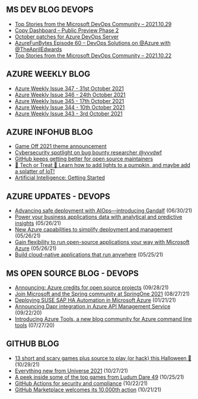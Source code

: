 ## MS DEV BLOG DEVOPS 

<!-- DEVBLOGDEVOPS:START -->
- [Top Stories from the Microsoft DevOps Community – 2021.10.29](https://devblogs.microsoft.com/devops/top-stories-from-the-microsoft-devops-community-2021-10-29/)
- [Copy Dashboard – Public Preview Phase 2](https://devblogs.microsoft.com/devops/copy-dashboard-public-preview-phase-2/)
- [October patches for Azure DevOps Server](https://devblogs.microsoft.com/devops/october-patches-for-azure-devops-server/)
- [AzureFunBytes Episode 60 – DevOps Solutions on @Azure with @TheAprilEdwards](https://devblogs.microsoft.com/devops/azurefunbytes-episode-60-devops-solutions-on-azure-with-theapriledwards/)
- [Top Stories from the Microsoft DevOps Community – 2021.10.22](https://devblogs.microsoft.com/devops/top-stories-from-the-microsoft-devops-community-2021-10-22/)
<!-- DEVBLOGDEVOPS:END -->


## AZURE WEEKLY BLOG

<!-- AZUREWEEKLY:START -->
- [Azure Weekly Issue 347 - 31st October 2021](https://azureweekly.info/issue-347.html)
- [Azure Weekly Issue 346 - 24th October 2021](https://azureweekly.info/issue-346.html)
- [Azure Weekly Issue 345 - 17th October 2021](https://azureweekly.info/issue-345.html)
- [Azure Weekly Issue 344 - 10th October 2021](https://azureweekly.info/issue-344.html)
- [Azure Weekly Issue 343 - 3rd October 2021](https://azureweekly.info/issue-343.html)
<!-- AZUREWEEKLY:END -->

## AZURE INFOHUB BLOG 

<!-- AZUREINFOHUB:START -->
- [Game Off 2021 theme announcement](https://github.blog/2021-11-01-game-off-2021-theme-announcement/)
- [Cybersecurity spotlight on bug bounty researcher @yvvdwf](https://github.blog/2021-11-01-cybersecurity-spotlight-bug-bounty-researcher-yvvdwf/)
- [GitHub keeps getting better for open source maintainers](https://github.blog/2021-11-01-github-keeps-getting-better-for-open-source-maintainers/)
- [🎃 Tech or Treat 🎃 Learn how to add lights to a pumpkin, and maybe add a splatter of IoT!](https://techcommunity.microsoft.com/t5/educator-developer-blog/tech-or-treat-learn-how-to-add-lights-to-a-pumpkin-and-maybe-add/ba-p/2902684)
- [Artificial Intelligence: Getting Started](https://techcommunity.microsoft.com/t5/educator-developer-blog/artificial-intelligence-getting-started/ba-p/2902093)
<!-- AZUREINFOHUB:END -->


## AZURE UPDATES - DEVOPS 

<!-- AZUREUPDATES:START -->

 - [Advancing safe deployment with AIOps—introducing Gandalf](https://azure.microsoft.com/blog/advancing-safe-deployment-with-aiops-introducing-gandalf/) (06/30/21)
 - [Power your business applications data with analytical and predictive insights](https://azure.microsoft.com/blog/power-your-business-applications-data-with-analytical-and-predictive-insights/) (05/26/21)
 - [New Azure capabilities to simplify deployment and management](https://azure.microsoft.com/blog/new-azure-capabilities-to-simplify-deployment-and-management/) (05/26/21)
 - [Gain flexibility to run open-source applications your way with Microsoft Azure](https://azure.microsoft.com/blog/gain-flexibility-to-run-open-source-applications-your-way-with-microsoft-azure/) (05/26/21)
 - [Build cloud-native applications that run anywhere](https://azure.microsoft.com/blog/build-cloudnative-applications-that-run-anywhere/) (05/25/21)
<!-- AZUREUPDATES:END -->


## MS OPEN SOURCE BLOG - DEVOPS 

<!-- MSOPENSOURCEBLOG:START -->

 - [Announcing: Azure credits for open source projects](https://cloudblogs.microsoft.com/opensource/2021/09/28/announcing-azure-credits-for-open-source-projects/) (09/28/21)
 - [Join Microsoft and the Spring community at SpringOne 2021](https://cloudblogs.microsoft.com/opensource/2021/08/27/join-microsoft-and-the-spring-community-at-springone-2021/) (08/27/21)
 - [Deploying SUSE SAP HA Automation in Microsoft Azure](https://cloudblogs.microsoft.com/opensource/2021/01/21/deploying-suse-sap-ha-automation-in-microsoft-azure/) (01/21/21)
 - [Announcing Dapr integration in Azure API Management Service](https://cloudblogs.microsoft.com/opensource/2020/09/22/announcing-dapr-integration-azure-api-management-service-apim/) (09/22/20)
 - [Introducing Azure Tools, a new blog community for Azure command line tools](https://cloudblogs.microsoft.com/opensource/2020/07/27/introducing-azure-tools-new-tech-community-blog/) (07/27/20)
<!-- MSOPENSOURCEBLOG:END -->


## GITHUB BLOG


<!-- GITHUB:START -->

 - [13 short and scary games plus source to play (or hack) this Halloween 🎃](https://github.blog/2021-10-29-thirteen-short-and-scary-games-plus-source-to-play-or-hack-this-halloween/) (10/29/21)
 - [Everything new from Universe 2021](https://github.blog/2021-10-27-everything-new-from-universe-2021/) (10/27/21)
 - [A peek inside some of the top games from Ludum Dare 49](https://github.blog/2021-10-25-a-peek-inside-some-of-the-top-games-from-ludum-dare-49/) (10/25/21)
 - [GitHub Actions for security and compliance](https://github.blog/2021-10-22-github-actions-for-security-compliance/) (10/22/21)
 - [GitHub Marketplace welcomes its 10,000th action](https://github.blog/2021-10-21-github-marketplace-welcomes-its-10000th-action/) (10/21/21)
<!-- GITHUB:END -->
